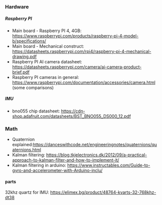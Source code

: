 ### Hardware
##### Raspberry PI 
-  Main board - Raspberry PI 4, 4GB: https://www.raspberrypi.com/products/raspberry-pi-4-model-b/specifications/
- Main board - Mechanical construct: https://datasheets.raspberrypi.com/rpi4/raspberry-pi-4-mechanical-drawing.pdf
- Raspberry PI AI camera datasheet: https://datasheets.raspberrypi.com/camera/ai-camera-product-brief.pdf
- Raspberry PI cameras in general: https://www.raspberrypi.com/documentation/accessories/camera.html (some comparisons)
##### IMU
- bno055 chip datasheet: https://cdn-shop.adafruit.com/datasheets/BST_BNO055_DS000_12.pdf
### Math
- Quaternion explained:https://danceswithcode.net/engineeringnotes/quaternions/quaternions.html  
- Kalman filtering: https://blog.tkjelectronics.dk/2012/09/a-practical-approach-to-kalman-filter-and-how-to-implement-it/
- Kalman filtering in arduino: https://www.instructables.com/Guide-to-gyro-and-accelerometer-with-Arduino-inclu/

#### parts
32khz quartz for IMU: https://elimex.bg/product/48764-kvarts-32-768khz-dt38